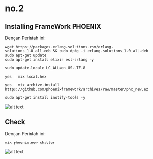 # no.2

## Installing FrameWork PHOENIX
Dengan Perintah ini:
```
wget https://packages.erlang-solutions.com/erlang-solutions_1.0_all.deb && sudo dpkg -i erlang-solutions_1.0_all.deb
sudo apt-get update
sudo apt-get install elixir esl-erlang -y

sudo update-locale LC_ALL=en_US.UTF-8

yes | mix local.hex

yes | mix archive.install https://github.com/phoenixframework/archives/raw/master/phx_new.ez

sudo apt-get install inotify-tools -y
```
![alt text](https://github.com/ariya01/Cloud/blob/master/no.2/gambar/Screenshot%20from%202018-03-13%2004-58-31.png)

## Check 
Dengan Perintah ini:
```
mix phoenix.new chatter
```

![alt text](https://github.com/ariya01/Cloud/blob/master/no.2/gambar/Screenshot%20from%202018-03-13%2004-57-37.png)
